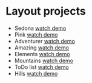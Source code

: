# Layout projects

* Sedona [watch demo](https://adrewbraz.github.io/Sedona/)
* Pink [watch demo](https://adrewbraz.github.io/Pink/)
* Adventurer [watch demo](https://adrewbraz.github.io/adventurer/)
* Amazing [watch demo](https://adrewbraz.github.io/amazing/)
* Elements [watch demo](https://adrewbraz.github.io/elements/)
* Mountains [watch demo](https://adrewbraz.github.io/mountains/)
* ToDo list [watch demo](https://adrewbraz.github.io/ToDoList/)
* Hills [watch demo](https://adrewbraz.github.io/hills/)
